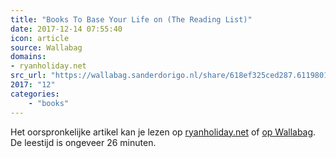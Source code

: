 ```yaml
---
title: "Books To Base Your Life on (The Reading List)"
date: 2017-12-14 07:55:40
icon: article
source: Wallabag
domains:
- ryanholiday.net
src_url: "https://wallabag.sanderdorigo.nl/share/618ef325ced287.61198016"
2017: "12"
categories:
    - "books"
---
```

Het oorspronkelijke artikel kan je lezen op [ryanholiday.net](https://ryanholiday.net/reading-list/) of [op Wallabag](https://wallabag.sanderdorigo.nl/share/618ef325ced287.61198016). De leestijd is ongeveer 26 minuten.